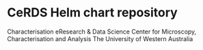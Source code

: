 # CeRDS Helm chart repository
Characterisation eResearch & Data Science
Center for Microscopy, Characterisation and Analysis
The University of Western Australia
